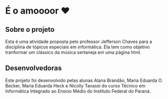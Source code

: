 # É o amoooor ❤️
## Sobre o projeto
Esta é uma atividade proposta pelo professor Jefferson Chaves para a disciplina de tópicos especiais em informática. Ela tem como objetivo tranformar um clássico da música sertaneja em uma página html.

## Desenvolvedoras 
Este projeto foi desenvolvido pelas alunas Alana Brandão, Maria Eduarda O. Becker, Maria Eduarda Heck e Nicolly Tavassi do curso Técnico em Informática Integrado ao Ensino Médio do Instituto Federal do Paraná.